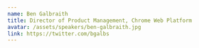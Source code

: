 ```yaml
---
name: Ben Galbraith
title: Director of Product Management, Chrome Web Platform
avatar: /assets/speakers/ben-galbraith.jpg
link: https://twitter.com/bgalbs
---
```

